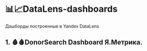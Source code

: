# :bar_chart::chart_with_upwards_trend:DataLens-dashboards
Дашборды построенные в Yandex DataLens
## 1. :drop_of_blood::drop_of_blood:DonorSearch Dashboard Я.Метрика.
